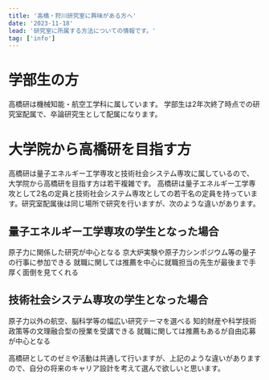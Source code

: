```yaml
---
title: '高橋・狩川研究室に興味がある方へ'
date: '2023-11-18'
lead: '研究室に所属する方法についての情報です。'
tag: ['info']
---
```


# 学部生の方

高橋研は機械知能・航空工学科に属しています。
学部生は2年次終了時点での研究室配属で、卒論研究生として配属になります。

# 大学院から高橋研を目指す方

高橋研は量子エネルギー工学専攻と技術社会システム専攻に属しているので、 大学院から高橋研を目指す方は若干複雑です。
高橋研は量子エネルギー工学専攻として2名の定員と技術社会システム専攻としての若干名の定員を持っています。研究室配属後は同じ場所で研究を行いますが、次のような違いがあります。

## 量子エネルギー工学専攻の学生となった場合
原子力に関係した研究が中心となる
京大炉実験や原子力シンポジウム等の量子の行事に参加できる
就職に関しては推薦を中心に就職担当の先生が最後まで手厚く面倒を見てくれる

## 技術社会システム専攻の学生となった場合
原子力以外の航空、脳科学等の幅広い研究テーマを選べる
知的財産や科学技術政策等の文理融合型の授業を受講できる
就職に関しては推薦もあるが自由応募が中心となる

高橋研としてのゼミや活動は共通して行いますが、上記のような違いがありますので、自分の将来のキャリア設計を考えて選んで欲しいと思います。

